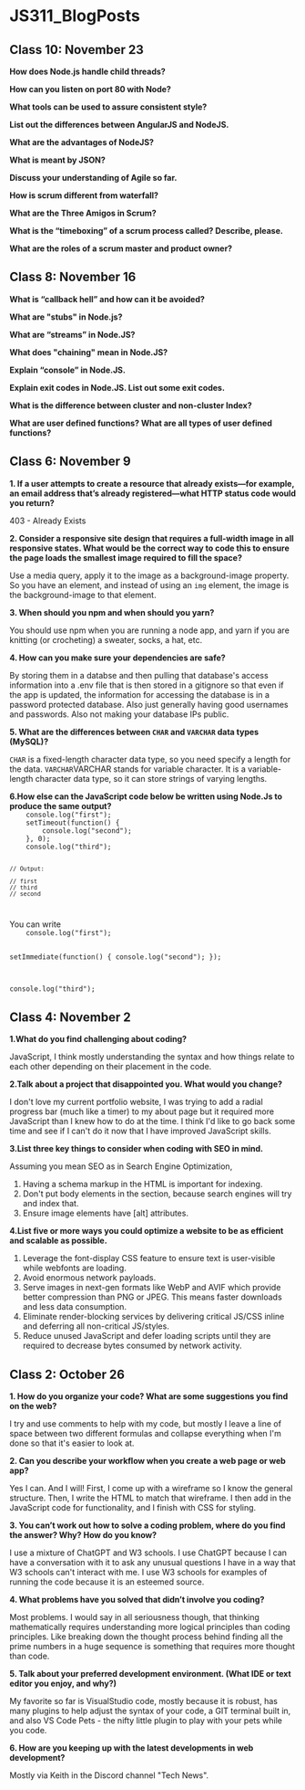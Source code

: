 # JS311_BlogPosts
<h2>Class 10: November 23</h2>
<b>How does Node.js handle child threads?</b>
<p></p>
<b>How can you listen on port 80 with Node?</b>
<p></p>
<b>What tools can be used to assure consistent style?</b>
<p></p>
<b>List out the differences between AngularJS and NodeJS.</b>
<p></p>
<b>What are the advantages of NodeJS?</b>
<p></p>
<b>What is meant by JSON?</b>
<p></p>
<b>Discuss your understanding of Agile so far.</b>
<p></p>
<b>How is scrum different from waterfall?</b>
<p></p>
<b>What are the Three Amigos in Scrum?</b>
<p></p>
<b>What is the “timeboxing” of a scrum process called? Describe, please.</b>
<p></p>
<b>What are the roles of a scrum master and product owner?</b>
<p></p>

<h2>Class 8: November 16</h2>
<b>What is “callback hell” and how can it be avoided?</b>
<p></p>
<b>What are "stubs" in Node.js?</b>
<p></p>
<b>What are “streams” in Node.JS?</b>
<p></p>
<b>What does "chaining" mean in Node.JS?</b>
<p></p>
<b>Explain “console” in Node.JS.</b>
<p></p>
<b>Explain exit codes in Node.JS. List out some exit codes.</b>
<p></p>
<b>What is the difference between cluster and non-cluster Index?</b>
<p></p>
<b>What are user defined functions? What are all types of user defined functions?</b>
<p></p>

<h2>Class 6: November 9</h2>
<b>1. If a user attempts to create a resource that already exists—for example, an email address that’s already registered—what HTTP status code would you return?</b>
<p>403 - Already Exists</p>
<b>2. Consider a responsive site design that requires a full-width image in all responsive states. What would be the correct way to code this to ensure the page loads the smallest image required to fill the space?</b>
<p> Use a media query, apply it to the image as a background-image property. So you have an element, and instead of using an <code>img</code> element, the image is the background-image to that element.</p>
<b>3. When should you npm and when should you yarn?</b>
<p>You should use npm when you are running a node app, and yarn if you are knitting (or crocheting) a sweater, socks, a hat, etc.</p>
<b>4. How can you make sure your dependencies are safe?</b>
<p>By storing them in a databse and then pulling that database's access information into a .env file that is then stored in a gitignore so that even if the app is updated, the information for accessing the database is in a password protected database. Also just generally having good usernames and passwords. Also not making your database IPs public.</p>
<b>5. What are the differences between <code>CHAR</code> and <code>VARCHAR</code> data types (MySQL)?</b>
<p><code>CHAR</code> is a fixed-length character data type, so you need specify a length for the data. <code>VARCHAR</code>VARCHAR stands for variable character. It is a variable-length character data type, so it can store strings of varying lengths.</p>
<b>6.How else can the JavaScript code below be written using Node.Js to produce the same output?</b>
<code>  
    console.log("first");
    setTimeout(function() {
        console.log("second");
    }, 0);
    console.log("third");

    // Output:

    // first
    // third
    // second
</code>
<p>You can write 
<code>
    console.log("first");

setImmediate(function() {
    console.log("second");
});

console.log("third");
</code></p>

<h2>Class 4: November 2</h2>
<b>1.What do you find challenging about coding?</b>
<p>JavaScript, I think mostly understanding the syntax and how things relate to each other depending on their placement in the code. </p>
<b>2.Talk about a project that disappointed you. What would you change?</b>
<p>I don't love my current portfolio website, I was trying to add a radial progress bar (much like a timer) to my about page but it required more JavaScript than I knew how to do at the time. I think I'd like to go back some time and see if I can't do it now that I have improved JavaScript skills.</p>
<b>3.List three key things to consider when coding with SEO in mind.</b>
<p>Assuming you mean SEO as in Search Engine Optimization,
    <ol>
        <li>Having a schema markup in the HTML is important for indexing.</li>
        <li>Don't put body elements in the <code><head></code> section, because search engines will try and index that.</li>
        <li>Ensure image elements have [alt] attributes.</li>
    </ol>
    </p>
<b>4.List five or more ways you could optimize a website to be as efficient and scalable as possible.</b>
<ol>
    <li>Leverage the font-display CSS feature to ensure text is user-visible while webfonts are loading. </li>
    <li>Avoid enormous network payloads.</li>
    <li>Serve images in next-gen formats like WebP and AVIF which provide better compression than PNG or JPEG. This means faster downloads and less data consumption. </li>
    <li>Eliminate render-blocking services by delivering critical JS/CSS inline and deferring all non-critical JS/styles. </li>
    <li>Reduce unused JavaScript and defer loading scripts until they are required to decrease bytes consumed by network activity.</li>
</ol>

<h2>Class 2: October 26</h2>
<b>1. How do you organize your code? What are some suggestions you find on the web?</b>
<p>I try and use comments to help with my code, but mostly I leave a line of space between two different formulas and collapse everything when I'm done so that it's easier to look at.</p>
<b>2. Can you describe your workflow when you create a web page or web app?</b>
<p>Yes I can. And I will! First, I come up with a wireframe so I know the general structure. Then, I write the HTML to match that wireframe. I then add in the JavaScript code for functionality, and I finish with CSS for styling.</p>
<b>3. You can’t work out how to solve a coding problem, where do you find the answer? Why? How do you know?</b>
<p>I use a mixture of ChatGPT and W3 schools. I use ChatGPT because I can have a conversation with it to ask any unusual questions I have in a way that W3 schools can't interact with me. I use W3 schools for examples of running the code because it is an esteemed source.</p>
<b>4. What problems have you solved that didn’t involve you coding?</b>
<p>Most problems. I would say in all seriousness though, that thinking mathematically requires understanding more logical principles than coding principles. Like breaking down the thought process behind finding all the prime numbers in a huge sequence is something that requires more thought than code.</p>
<b>5. Talk about your preferred development environment. (What IDE or text editor you enjoy, and why?)</b>
<p>My favorite so far is VisualStudio code, mostly because it is robust, has many plugins to help adjust the syntax of your code, a GIT terminal built in, and also VS Code Pets - the nifty little plugin to play with your pets while you code.</p>
<b>6. How are you keeping up with the latest developments in web development?</b>
<p>Mostly via Keith in the Discord channel "Tech News".</p>
